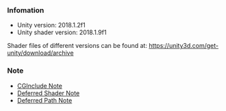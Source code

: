 ### Infomation
* Unity version: 2018.1.2f1
* Unity shader version: 2018.1.9f1

Shader files of different versions can be found at: https://unity3d.com/get-unity/download/archive

### Note
* [CGInclude Note](CGIncludeNote.md)
* [Deferred Shader Note](DeferredShaderNote.md)
* [Deferred Path Note](DeferredPathNote.md)